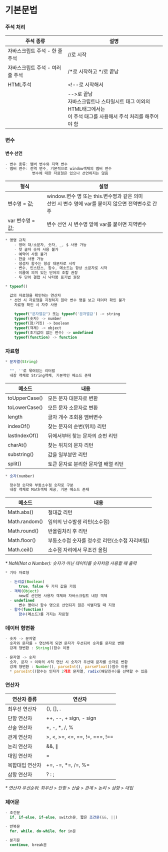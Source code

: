 # 기본문법

### 주석 처리

|주석 종류|설명|
|---|---|
|자바스크립트 주석 - 한 줄 주석|//로 시작|
|자바스크립트 주석 - 여러 줄 주석|/*로 시작하고 */로 끝남|
|HTML주석|<!--로 시작해서|
||-->로 끝남<br> 자바스크립트나 스타일시트 태그 이외의 HTML태그에서는<br> 이 주석 태그를 사용해서 주석 처리를 해주어야 함|

### 변수

#### 변수 선언

```javascript
- 변수 종류: 멤버 변수와 지역 변수
- 멤버 변수: 전역 변수, 기본적으로 window객체의 멤버 변수
            변수에 대한 자료형은 있으나 선언하지는 않음
```

|형식|설명|
|---|---|
|변수명 = 값;|window.변수 명 또는 this.변수명과 같은 의미<br> 선언 시 변수 명에 var를 붙이지 않으면 전역변수로 간주|
|var 변수명 = 값;|변수 선언 시 변수명 앞에 var를 붙이면 지역변수|

```javascript
* 명명 규칙
    - 영어 대/소문자, 숫자, _, $ 사용 가능
    - 첫 글자 숫자 사용 불가
    - 예약어 사용 불가
    - 한글 사용 가능
    - 생성자 함수는 항상 대문자로 시작
    - 변수, 인스턴스, 함수, 메소드는 항상 소문자로 시작
    - 이름에 의미 있는 단어의 조합 권장
    - 두 단어 결합 시 낙타봉 표기법 권장
```

```javascript
* typeof()

  값의 자료형을 확인하는 연산자
  * 선언 시 자료형을 지정하지 않아 변수 명을 보고 데이터 확인 불가
    자료형 확인 시 자주 사용
    
    typeof("문자열값") 또는 typeof('문자열값') -> string
    typeof(숫자) -> number
    typeof(참/거짓) -> boolean
    typeof(객체) -> object
    typeof(초기값이 없는 변수) -> undefined
    typeof(function) -> function
```

### 자료형

```javascript
* 문자열(String)

  "", ''로 묶여있는 리터럴
  내장 객체로 String객체, 기본적인 메소드 존재
```

|메소드|내용|
|---|---|
|toUpperCase()|모든 문자 대문자로 변환|
|toLowerCase()|모든 문자 소문자로 변환|
|length|글자 개수 조회용 멤버변수|
|indexOf()|찾는 문자의 순번(위치) 리턴|
|lastIndexOf()|뒤에서부터 찾는 문자의 순번 리턴|
|charAt()|찾는 위치의 문자 리턴|
|substring()|값을 일부분만 리턴|
|split()|토큰 문자로 분리한 문자열 배열 리턴|

```javascript
* 숫자(number)

  정수형 숫자와 부동소수점 숫자로 구분
  내장 객체로 Math객체 제공, 기본 메소드 존재
```

|메소드|내용|
|---|---|
|Math.abs()|절대값 리턴|
|Math.random()|임의의 난수발생 리턴(소수점)|
|Math.round()|반올림처리 후 리턴|
|Math.floor()|부동소수점 숫자를 정수로 리턴(소수점 자리버림)|
|Math.ceil()|소수점 자리에서 무조건 올림|

_* NaN(Not a Number): 숫자가 아닌 데이터를 숫자처럼 사용할 때 출력_

```javascript
* 기타 자료형

  - 논리값(Boolean)
      true, false 두 가지 값을 가짐
  - 객체(Object)
      new로 선언된 사용자 객체와 자바스크립트 내장 객체
  - undefined
      변수 명이나 함수 명으로 선언되지 않은 식별자일 때 지정
  - 함수(function)
      함수(메소드)를 가지는 자료형
```

### 데이터 형변환

```javascript
- 숫자 -> 문자열
  숫자와 문자를 + 연산하게 되면 문자가 우선되어 숫자를 문자로 변환
  강제 형변환 : String()함수 이용
  
- 문자열 -> 숫자
  숫자, 문자 + 이외의 사칙 연산 시 숫자가 우선돼 문자를 숫자로 변환
  강제 형변환 : Number(), parseInt(), parseFloat()함수 이용
  * parseInt()함수는 인자가 2개로 문자열, radix(해당진수)를 선택할 수 있음
```

### 연산자

|연산자 종류|연산자|
|---|---|
|최우선 연산자|(), [], .|
|단항 연산자|++, --, + sign, - sign|
|산술 연산자|+, -, *, /, %|
|관계 연산자|>, <, >=, <=, ==, !=, ===, !==|
|논리 연산자|&&, ∥ |
|대입 연산자|=|
|복합대입 연산자|+=, -=, *=, /=, %=|
|삼항 연산자|? : ; |

_* 연산자 우선순위: 최우선 > 단항 > 산술 > 관계 > 논리 > 삼항 > 대입_

### 제어문

```javascript
- 조건문
  if, if~else, if~else, switch문, 짧은 조건문(&&, ||)

- 반복문
  for, while, do~while, for in문
  
- 분기문
  continue, break문
```
